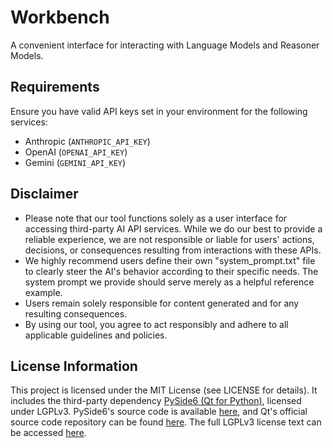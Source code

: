 # Workbench
A convenient interface for interacting with Language Models and Reasoner Models.

## Requirements
Ensure you have valid API keys set in your environment for the following services:
- Anthropic (`ANTHROPIC_API_KEY`)
- OpenAI (`OPENAI_API_KEY`)
- Gemini (`GEMINI_API_KEY`)

## Disclaimer
- Please note that our tool functions solely as a user interface for accessing third-party AI API services. While we do our best to provide a reliable experience, we are not responsible or liable for users' actions, decisions, or consequences resulting from interactions with these APIs.
- We highly recommend users define their own "system_prompt.txt" file to clearly steer the AI's behavior according to their specific needs. The system prompt we provide should serve merely as a helpful reference example.
- Users remain solely responsible for content generated and for any resulting consequences.
- By using our tool, you agree to act responsibly and adhere to all applicable guidelines and policies.

## License Information
This project is licensed under the MIT License (see LICENSE for details).
It includes the third-party dependency [PySide6 (Qt for Python)](https://github.com/pyside/pyside-setup), licensed under LGPLv3. PySide6's source code is available [here](https://github.com/pyside/pyside-setup), and Qt's official source code repository can be found [here](https://code.qt.io/). The full LGPLv3 license text can be accessed [here](https://www.gnu.org/licenses/lgpl-3.0.html).
